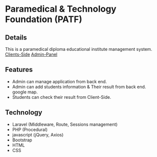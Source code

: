  

# Paramedical & Technology Foundation (PATF)

## Details
This is a paramedical diploma educational institute management system.  
[Clients-Side](https://www.patfbd.com/)
[Admin-Panel](https://result.patfbd.com/)

## Features 
- Admin can manage application from back end.
- Admin can add students information & Their result from back end. google map. 
- Students can check their result from Client-Side.

## Technology

- Laravel (Middleware, Route, Sessions management) 
- PHP (Procedural)
- javascript (jQuery, Axios)
- Bootstrap
- HTML
- CSS
